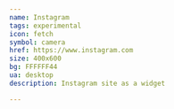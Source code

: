 ```yaml
---
name: Instagram
tags: experimental
icon: fetch 
symbol: camera
href: https://www.instagram.com
size: 400x600
bg: FFFFFF44
ua: desktop
description: Instagram site as a widget

---
```



